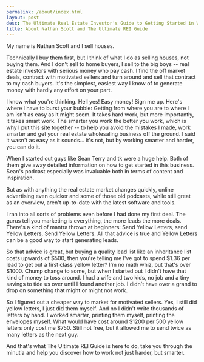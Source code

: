```yaml
---
permalink: /about/index.html
layout: post
desc: The Ultimate Real Estate Investor's Guide to Getting Started in Wholesaling Even if you don't have a dime.
title: About Nathan Scott and The Ultimate REI Guide
---
```


My name is Nathan Scott and I sell houses. 

Technically I buy them first, but I think of what I do as selling houses, not buying them. And I don't sell to home buyers, I sell to the big boys -- real estate investors with serious money who pay cash. I find the off market deals, contract with motivated sellers and turn around and sell that contract to my cash buyers. It's the simplest, easiest way I know of to generate money with hardly any effort on your part. 

I know what you're thinking. Hell yes! Easy money! Sign me up. Here's where I have to burst your bubble: Getting from where you are to where I am isn't as easy as it might seem. It takes hard work, but more importantly, it takes smart work. The smarter you work the better you work, which is why I put this site together -- to help you avoid the mistakes I made, work smarter and get your real estate wholesaling business off the ground. I said it wasn't as easy as it sounds... it's not, but by working smarter and harder, you can do it.

When I started out guys like Sean Terry and tk were a huge help. Both of them give away detailed information on how to get started in this business. Sean's podcast especially was invaluable both in terms of content and inspiration. 

But as with anything the real estate market changes quickly, online advertising even quicker and some of those old podcasts, while still great as an overview, aren't up-to-date with the latest software and tools.

I ran into all sorts of problems even before I had done my first deal. The gurus tell you marketing is everything, the more leads the more deals. There's a kind of mantra thrown at beginners: Send Yellow Letters, send Yellow Letters, Send Yellow Letters. All that advice is true and Yellow Letters can be a good way to start generating leads. 

So that advice is great, but buying a quality lead list like an inheritance list costs upwards of $500, then you're telling me I've got to spend $1.36 per lead to get out a first class yellow letter? I'm no math whiz, but that's over $1000. Chump change to some, but when I started out I didn't have that kind of money to toss around. I had a wife and two kids, no job and a tiny savings to tide us over until I found another job. I didn't have over a grand to drop on something that might or might not work.

So I figured out a cheaper way to market for motivated sellers. Yes, I still did yellow letters, I just did them myself. And no I didn't write thousands of letters by hand. I worked smarter, printing them myself, printing the envelopes myself. What would have cost around $1200 per 500 yellow letters only cost me $750. Still not free, but it allowed me to send twice as many letters as the next guy.

And that's what The Ultimate REI Guide is here to do, take you through the minutia and help you discover how to work not just harder, but smarter.


